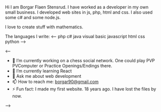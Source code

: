 Hi I am Borgar Flaen Stensrud. I have worked as a developer in my own small business. I developed web sites in js, php, html and css. I also used some c# and some node.js. 

I love to create stuff with mathematics. 

The languages I write:
<--
php
c#
java
visual basic
javascript
html
css
python
-->

<--

- 🔭 I’m currently working on a chess social network. One could play PVP PVComputer or Practice Openings/Endings there. 
- 🌱 I’m currently learning React
- 💬 Ask me about web development
- 📫 How to reach me: borgar90@gmail.com
- ⚡ Fun fact: I made my first website. 18 years ago. I have lost the files by now.
  
-->
